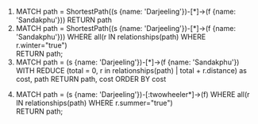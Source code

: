 1. MATCH path = ShortestPath((s {name: 'Darjeeling'})-[*]->(f {name: 'Sandakphu'})) RETURN path
2. MATCH path = ShortestPath((s {name: 'Darjeeling'})-[*]->(f {name: 'Sandakphu'})) 
   WHERE all(r IN relationships(path) WHERE r.winter="true")  
   RETURN path;
3. MATCH path = (s {name: 'Darjeeling'})-[*]->(f {name: 'Sandakphu'}) 
   WITH REDUCE (total = 0, r in relationships(path) | total + r.distance) as cost, path 
   RETURN path, cost ORDER BY cost
<!-- zapytanie nr 4 zwraca graf pusty -->
4. MATCH path = (s {name: 'Darjeeling'})-[:twowheeler*]->(f)
   WHERE all(r IN relationships(path) WHERE r.summer="true")  
   RETURN path;
   